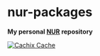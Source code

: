 # nur-packages

**My personal [NUR](https://github.com/nix-community/NUR) repository**

[![Cachix Cache](https://img.shields.io/badge/cachix-misterio-blue.svg)](https://misterio.cachix.org)

